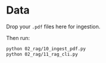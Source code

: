 # Data

Drop your `.pdf` files here for ingestion.

Then run:
```bash
python 02_rag/10_ingest_pdf.py
python 02_rag/11_rag_cli.py
```
